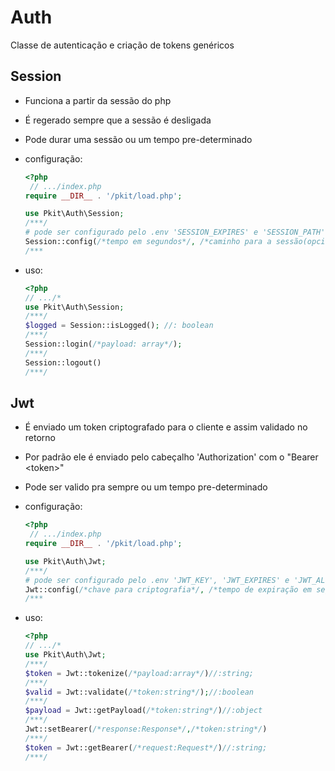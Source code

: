 # Auth

Classe de autenticação e criação de tokens genéricos

## Session

- Funciona a partir da sessão do php
- É regerado sempre que a sessão é desligada
- Pode durar uma sessão ou um tempo pre-determinado
- configuração:

  ```php
  <?php
   // .../index.php
  require __DIR__ . '/pkit/load.php';

  use Pkit\Auth\Session;
  /***/
  # pode ser configurado pelo .env 'SESSION_EXPIRES' e 'SESSION_PATH' respectivamente
  Session::config(/*tempo em segundos*/, /*caminho para a sessão(opcional)*/);//opcional
  /***
  ```

- uso:

  ```php
  <?php
  // .../*
  use Pkit\Auth\Session;
  /***/
  $logged = Session::isLogged(); //: boolean
  /***/
  Session::login(/*payload: array*/);
  /***/
  Session::logout()
  /***/

  ```

## Jwt

- É enviado um token criptografado para o cliente e assim validado no retorno
- Por padrão ele é enviado pelo cabeçalho 'Authorization' com o "Bearer \<token>"
- Pode ser valido pra sempre ou um tempo pre-determinado
- configuração:

  ```php
  <?php
   // .../index.php
  require __DIR__ . '/pkit/load.php';

  use Pkit\Auth\Jwt;
  /***/
  # pode ser configurado pelo .env 'JWT_KEY', 'JWT_EXPIRES' e 'JWT_ALG' respectivamente
  Jwt::config(/*chave para criptografia*/, /*tempo de expiração em segundos #opcional*/, /*algoritmo de criptografia*/));
  /***
  ```

- uso:

  ```php
  <?php
  // .../*
  use Pkit\Auth\Jwt;
  /***/
  $token = Jwt::tokenize(/*payload:array*/)//:string;
  /***/
  $valid = Jwt::validate(/*token:string*/);//:boolean
  /***/
  $payload = Jwt::getPayload(/*token:string*/)//:object
  /***/
  Jwt::setBearer(/*response:Response*/,/*token:string*/)
  /***/
  $token = Jwt::getBearer(/*request:Request*/)//:string;
  /***/

  ```
